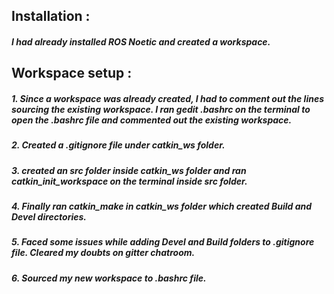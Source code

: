 ## Installation :
##### I had already installed ROS Noetic and created a workspace.

## Workspace setup :
##### 1. Since a workspace was already created, I had to comment out the lines sourcing the existing workspace. I ran gedit .bashrc on the terminal to open the .bashrc file and commented out the existing workspace.
##### 2. Created a .gitignore file under catkin_ws folder.
##### 3. created an src folder inside catkin_ws folder and ran catkin_init_workspace on the terminal inside src folder.
##### 4. Finally ran catkin_make in catkin_ws folder which created Build and Devel directories.
##### 5. Faced some issues while adding Devel and Build folders to .gitignore file. Cleared my doubts on gitter chatroom.
##### 6. Sourced my new workspace to .bashrc file.

